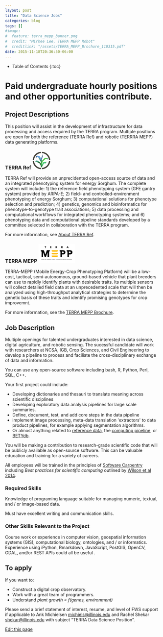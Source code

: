 ```yaml
---
layout: post
title: "Data Science Jobs"
categories: blog
tags: []
#image:
#  feature: terra_mepp_banner.png
#  credit: "Mirhee Lee, TERRA MEPP Robot"
#  creditlink: "/assets/TERRA_MEPP_Brochure_110315.pdf"
date: 2015-11-18T20:36:50-06:00
---
```


* Table of Contents
{:toc}

# Paid undergraduate hourly positions and other opportunities contribute.

## Project Descriptions

This position will assist in the development of infrastructure for data processing and access required by the TERRA program.
 Multiple positions are open for both the reference (TERRA Ref) and robotic (TERRRA MEPP) data generating platforms.

###  TERRA Ref <a href="https://terraref.ncsa.illinois.edu"><img src="/images/site-logo.png" align="baseline" width="60"></a>
 
TERRA Ref will provide an unprecidented open-access source of data and an integrated phenotyping system for energy Sorghum. The complete system will include: 1) the reference field phenotyping system (GFE gantry system) provided by ARPA-E; 2) field- and controlled-environment phenotyping of energy Sorghum; 3) computational solutions for phenotype selection and prediction; 4) genetics, genomics and bioinformatics for phenotype-to-genotype trait associations; 5) data processing and computational workflows for integrated phenotyping systems; and 6) phenotyping data and computational pipeline standards developed by a committee selected in collaboration with the TERRA program.

For more information, see [About TERRA Ref](http://terraref.ncsa.illinois.edu/about).

### TERRA MEPP <a href="/assets/TERRA_MEPP_Brochure_110315.pdf"><img src="/images/logos/terra_mepp_logo.png" align="baseline" width="120"></a>


TERRA-MEPP (Mobile Energy-Crop Phenotyping Platform) will be a low-cost, tactical, semi-autonomous, ground-based vehicle that plant breeders can use to rapidly identify plants with desirable traits.
Its multiple sensors will collect detailed field data at an unprecedented scale that will then be analyzed using high-throughput analytical strategies to determine the genetic basis of these traits and identify promising genotypes for crop improvemnt.

For more information, see the [TERRA MEPP Brochure](/assets/TERRA_MEPP_Brochure_110315.pdf).


## Job Description

Multiple openings for talented undergraduates interested in data science, digital agriculture, and robotic sensing.
The sucessful candidate will work with researchers at NCSA, IGB, Crop Sciences, and Civil Engineering to develop a pipeline to process and faciliate the cross-disciplinary exchange of data and information.

You can use any open-source software including bash, R, Python, Perl, SQL, C++. 

Your first project could include: 

* Developing dictionaries and thesauri to translate meaning across scientific disciplines
* Developing exploratory data analysis pipelines for large scale summaries.
* Define, document, test, and add core steps in the data pipeline 
* implement image processing, meta-data translation 'extractors' to data product pipelines, for example applying segmentation algorithms.
* Or almost anything related to [reference data](https://github.com/terraref/reference-data), the [computing pipeline](https://github.com/terraref/computing-pipeline), or [BETYdb](https://github.com/PecanProject/bety/labels/terraref).

You will be making a contribution to research-grade scientific code that will be publicly available as open-source software. This can be valuable education and training for a variety of careers.

All employees will be trained in the principles of [Software Carpentry](http://software-carpentry.org/) including _Best practices for scientific computing_ outlined by [Wilson et al 2014](http://journals.plos.org/plosbiology/article?id=10.1371/journal.pbio.1001745).

### Required Skills

Knowledge of programing language suitable for managing numeric, textual, and / or image-based data. 

Must have excellent writing and communication skills.

### Other Skills Relevant to the Project 

Course work or experience in computer vision, geospatial information systems (GIS), computational biology, ontologies, and / or informatics.
Experience using iPython, Rmarkdown, JavaScript, PostGIS, OpenCV, GDAL, and/or REST APIs could all be useful .

## To apply

If you want to: 

* Construct a digital crop observatory.
* Work with a great team of programmers.
* Understand _plant growth = f(genes, environment)_

Please send a brief statement of interest, resume, and level of FWS support if applicable to Ank Michielsen [michiels@illinois.edu](mailto:michiels@illinois.edu) and Rachel Shekar [shekar@illinois.edu]() with subject “TERRA Data Science Position”.


<div class="actions">
  <a href="{{site.github.repository_url}}/edit/master/{{ page.path }}">Edit this page</a>
</div>
